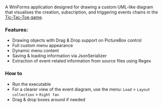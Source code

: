 A WinForms application designed for drawing a custom UML-like diagram that visualises the creation, subscription, and triggering events chains in the [Tic-Tac-Toe game](https://github.com/alikim-com/tafe/tree/main/programming/WinForms_Tic_Tac_Toe).

### Features:
 - Drawing objects with Drag & Drop support on PictureBox control
 - Full custom menu appearance
 - Dynamic menu content
 - Saving & loading information via JsonSerializer
 - Extraction of event-related information from source files using Regex

 ### How to
 - Run the executable
 - For a clearer view of the event diagram, use the menu: ```Load``` > ```Layout collection``` > ```Right fan```
 - Drag & drop boxes around if needed

